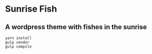 # Sunrise Fish
## A wordpress theme with fishes in the sunrise

```
yarn install
gulp vendor
gulp compile
```
